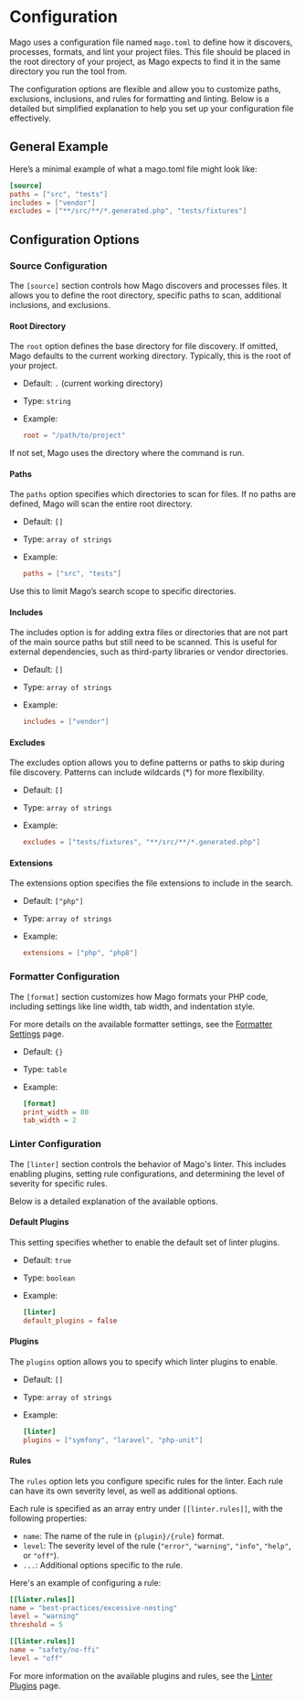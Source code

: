 # Configuration

Mago uses a configuration file named `mago.toml` to define how it discovers, processes, formats,
and lint your project files. This file should be placed in the root directory of your project,
as Mago expects to find it in the same directory you run the tool from.

The configuration options are flexible and allow you to customize paths, exclusions, inclusions,
and rules for formatting and linting.
Below is a detailed but simplified explanation to help you set up your configuration file effectively.

## General Example

Here’s a minimal example of what a mago.toml file might look like:

```toml
[source]
paths = ["src", "tests"]
includes = ["vendor"]
excludes = ["**/src/**/*.generated.php", "tests/fixtures"]
```

## Configuration Options

### Source Configuration

The `[source]` section controls how Mago discovers and processes files. It allows you to define the root directory,
specific paths to scan, additional inclusions, and exclusions.

#### Root Directory

The `root` option defines the base directory for file discovery. If omitted, Mago defaults to the current working directory.
Typically, this is the root of your project.

- Default: `.` (current working directory)
- Type: `string`
- Example:

  ```toml
  root = "/path/to/project"
  ```

If not set, Mago uses the directory where the command is run.

#### Paths

The `paths` option specifies which directories to scan for files. If no paths are defined, Mago will scan the entire root directory.

- Default: `[]`
- Type: `array of strings`
- Example:

  ```toml
  paths = ["src", "tests"]
  ```

Use this to limit Mago’s search scope to specific directories.

#### Includes

The includes option is for adding extra files or directories that are not part of the main source paths but still need to be scanned. This is useful for external dependencies, such as third-party libraries or vendor directories.

- Default: `[]`
- Type: `array of strings`
- Example:

  ```toml
  includes = ["vendor"]
  ```

#### Excludes

The excludes option allows you to define patterns or paths to skip during file discovery. Patterns can include wildcards (\*) for more flexibility.

- Default: `[]`
- Type: `array of strings`
- Example:

  ```toml
  excludes = ["tests/fixtures", "**/src/**/*.generated.php"]
  ```

#### Extensions

The extensions option specifies the file extensions to include in the search.

- Default: `["php"]`
- Type: `array of strings`
- Example:

  ```toml
  extensions = ["php", "php8"]
  ```

### Formatter Configuration

The `[format]` section customizes how Mago formats your PHP code, including settings like line width, tab width, and indentation style.

For more details on the available formatter settings, see the [Formatter Settings](/formatter/settings.md) page.

- Default: `{}`
- Type: `table`
- Example:

  ```toml
  [format]
  print_width = 80
  tab_width = 2
  ```

### Linter Configuration

The `[linter]` section controls the behavior of Mago's linter. This includes enabling plugins,
setting rule configurations, and determining the level of severity for specific rules.

Below is a detailed explanation of the available options.

#### Default Plugins

This setting specifies whether to enable the default set of linter plugins.

- Default: `true`
- Type: `boolean`
- Example:

  ```toml
  [linter]
  default_plugins = false
  ```

#### Plugins

The `plugins` option allows you to specify which linter plugins to enable.

- Default: `[]`
- Type: `array of strings`
- Example:

  ```toml
  [linter]
  plugins = ["symfony", "laravel", "php-unit"]
  ```

#### Rules

The `rules` option lets you configure specific rules for the linter. Each rule can have its own severity level, as well as additional options.

Each rule is specified as an array entry under `[[linter.rules]]`, with the following properties:

- `name`: The name of the rule in `{plugin}/{rule}` format.
- `level`: The severity level of the rule (`"error"`, `"warning"`, `"info"`, `"help"`, or `"off"`).
- `...`: Additional options specific to the rule.

Here's an example of configuring a rule:

```toml
[[linter.rules]]
name = "best-practices/excessive-nesting"
level = "warning"
threshold = 5

[[linter.rules]]
name = "safety/no-ffi"
level = "off"
```

For more information on the available plugins and rules, see the [Linter Plugins](/linter/plugins/) page.
